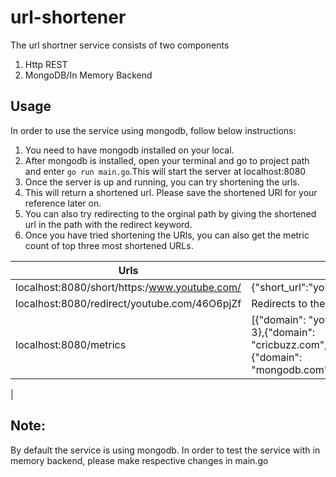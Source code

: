 # url-shortener

The url shortner service consists of two components
1. Http REST
2. MongoDB/In Memory Backend


## Usage
In order to use the service using mongodb, follow below instructions:
1. You need to have mongodb installed on your local.
2. After mongodb is installed, open your terminal and go to project path and enter `go run main.go`.This will start the server at localhost:8080
3. Once the server is up and running, you can try shortening the urls.
4. This will return a shortened url. Please save the shortened URl for your reference later on.
5. You can also try redirecting to the orginal path by giving the shortened url in the path with the redirect keyword.
6. Once you have tried shortening the URls, you can also get the metric count of top three most shortened URLs.

| Urls| Result|
|----------------------------------------------|-------------------------------------------------------------------------------------------------------------------------|
| localhost:8080/short/https:/www.youtube.com/ | {"short_url":"youtube.com/46O6pjZf"}                                                                                    |
| localhost:8080/redirect/youtube.com/46O6pjZf | Redirects to the Original URL                                                                                           |
| localhost:8080/metrics                       | [{"domain": "youtube.com","counter": 3},{"domain": "cricbuzz.com","counter": 2},{"domain": "mongodb.com","counter": 2}] |
|

## Note:
By default the service is using mongodb. In order to test the service with in memory backend, please make respective changes in main.go